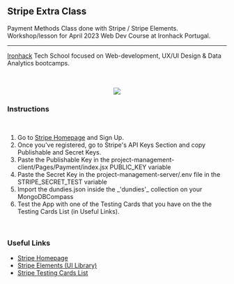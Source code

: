 ## Stripe Extra Class 

Payment Methods Class done with Stripe / Stripe Elements. Workshop/lesson for April 2023 Web Dev Course at Ironhack Portugal.
<hr>
<a href="https://ironhack.com">Ironhack</a> Tech School focused on Web-development, UX/UI Design & Data Analytics bootcamps.

<br>
<br>
<br>

<p align="center">
<img src="https://media.tenor.com/qPZM6yp3Y6wAAAAC/the-office-michael-scott.gif">
</p>

### Instructions
<br>
<ol>
  <li> Go to <a href="https://stripe.com">Stripe Homepage</a> and Sign Up.</li>
  <li> Once you've registered, go to Stripe's API Keys Section and copy Publishable and Secret Keys.</li>
  <li> Paste the Publishable Key in the project-management-client/Pages/Payment/index.jsx PUBLIC_KEY variable</li>
  <li> Paste the Secret Key in the project-management-server/.env file in the STRIPE_SECRET_TEST variable</li>
  <li> Import the dundies.json inside the _'dundies'_ collection on your MongoDBCompass</li>
  <li> Test the App with one of the Testing Cards that you have on the the Testing Cards List (in Useful Links). </li>
</ol>

<br>

### Useful Links 

<ul>
  <li> <a href="https://stripe.com">Stripe Homepage</a></li>
  <li> <a href="https://stripe.com/en-pt/payments/elements"> Stripe Elements (UI Library) </a> </li>
  <li> <a href="https://stripe.com/docs/testing"> Stripe Testing Cards List </a> </li>
</ul>
<br>

